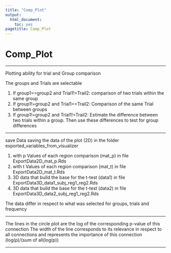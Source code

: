 ```yaml
---
title: "Comp_Plot"
output:
  html_document:
    toc: yes
pagetitle: Comp_Plot
---
```



# Comp_Plot
--------------------------------------

Plotting ability for trial and Group comparison 

The groups and Trials are selectable
1. If group1==group2 and Trial1!=Trail2: comparison of two trials within the same group
1. If group1!=group2 and Trial1==Trail2: Comparison of the same Trial between groups
1. If group1!=group2 and Trial1!=Trail2: Estimate the difference between two trials within a group. Then use these differences to test for group differences

-----------------------------------
save Data
saving the data of the plot (2D) in the folder exported_variables_from_visualizer


1. with p Values of each region comparison (mat_p) in file ExportData2D_mat_p.Rds
1. with t Values of each region comparison (mat_t) in file ExportData2D_mat_t.Rds
1. 3D data that build the base for the t-test (data1) in file ExportData3D_data1_subj_reg1_reg2.Rds
1. 3D data that build the base for the t-test (data2) in file ExportData3D_data2_subj_reg1_reg2.Rds

The data differ in respect to what was selected for groups, trials and frequency

******************************
The lines in the circle plot are the log of the corresponding p-value of this connection
The width of the line corresponds to its relevance in respect to all connections and represents the importance of this connection 
(log(p)/(sum of all(log(p))
******************************


